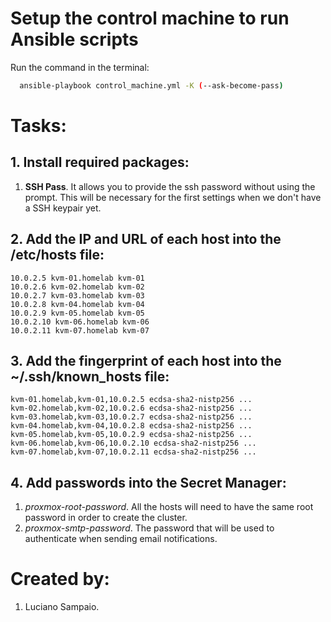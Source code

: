 # Setup the control machine to run Ansible scripts

Run the command in the terminal:
```bash
  ansible-playbook control_machine.yml -K (--ask-become-pass)
```

# Tasks:

## 1. Install required packages:
  1. **SSH Pass**. It allows you to provide the ssh password without using the prompt. This will be necessary for the first settings when we don't have a SSH keypair yet.

## 2. Add the IP and URL of each host into the /etc/hosts file:
    10.0.2.5 kvm-01.homelab kvm-01
    10.0.2.6 kvm-02.homelab kvm-02
    10.0.2.7 kvm-03.homelab kvm-03
    10.0.2.8 kvm-04.homelab kvm-04
    10.0.2.9 kvm-05.homelab kvm-05
    10.0.2.10 kvm-06.homelab kvm-06
    10.0.2.11 kvm-07.homelab kvm-07

## 3. Add the fingerprint of each host into the ~/.ssh/known_hosts file:
    kvm-01.homelab,kvm-01,10.0.2.5 ecdsa-sha2-nistp256 ...
    kvm-02.homelab,kvm-02,10.0.2.6 ecdsa-sha2-nistp256 ...
    kvm-03.homelab,kvm-03,10.0.2.7 ecdsa-sha2-nistp256 ...
    kvm-04.homelab,kvm-04,10.0.2.8 ecdsa-sha2-nistp256 ...
    kvm-05.homelab,kvm-05,10.0.2.9 ecdsa-sha2-nistp256 ...
    kvm-06.homelab,kvm-06,10.0.2.10 ecdsa-sha2-nistp256 ...
    kvm-07.homelab,kvm-07,10.0.2.11 ecdsa-sha2-nistp256 ...

## 4. Add passwords into the Secret Manager:
  1. *proxmox-root-password*. All the hosts will need to have the same root password in order to create the cluster.
  1. *proxmox-smtp-password*. The password that will be used to authenticate when sending email notifications.

# Created by: 

1. Luciano Sampaio.